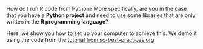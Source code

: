 
How do I run R code from Python? More specifically, are you in the case that you have a **Python project** and need to use some libraries that are only written in the **R programming language**?

Here, we show you how to set up your computer to achieve this. We demo it using the code from the [tutorial from sc-best-practices.org](https://www.sc-best-practices.org/preprocessing_visualization/quality_control.html)